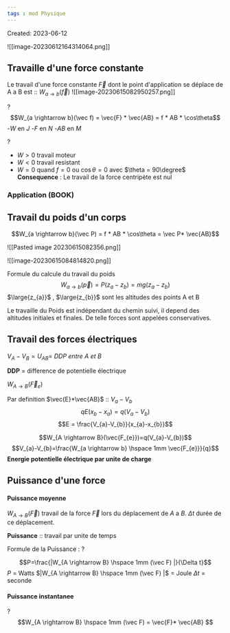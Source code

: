 ```yaml
---
tags : mod Physique
---
```

Created: 2023-06-12

![[image-20230612164314064.png]]

## Travaille d'une force constante
Le travail d'une force constante $\vec F$ dont le point d'application se déplace de A a B est :: $W_{a \rightarrow b}(\vec f)$ 
![[image-20230615082950257.png]]


?
$$W_{a \rightarrow b}(\vec f) = \vec{F} * \vec{AB} = f * AB * \cos\theta$$
-$W$ en $J$ 
-$F$ en $N$ 
-$AB$ en $M$ 

?
- $W > 0$  travail moteur
- $W < 0$ travail resistant 
- $W = 0$ quand $f = 0$ ou $\cos\theta = 0$ avec $\theta = 90\degree$  
**Consequence** : Le travail de la force centripète est nul
<!--SR:!2023-09-08,1,230-->

### Application  (BOOK)

## Travail du poids d'un corps


$$W_{a \rightarrow b}(\vec P) = f * AB * \cos\theta = \vec P* \vec{AB}$$

![[Pasted image 20230615082356.png]]

![[image-20230615084814820.png]]

Formule du calcule du travail du poids
$$W_{a \rightarrow b}(\vec p) = P(z_{a}-z_{b})= mg(z_{a}-z_{b})$$
$\large{z_{a}}$ , $\large{z_{b}}$ sont les altitudes des points A et B

Le travaille du Poids est indépendant du chemin suivi, il depend des altitudes initiales et finales. De telle forces sont appelées conservatives. 

## Travail des forces électriques

$V_{A}-V_{B} = U_{AB} =$ *DDP entre A et B*

**DDP** = difference de potentielle électrique

$W_{A \rightarrow B}(\vec F_{e})$

Par definition $\vec{E}*\vec{AB}$ :: $V_{a}-V_{b}$
$$qE(x_{b}-x_{a}) = q(V_{a}-V_{b})$$
$$E = \frac{V_{a}-V_{b}}{x_{a}-x_{b}}$$

$$W_{A \rightarrow B}(\vec{F_{e}})=q(V_{a}-V_{b})$$ $$V_{a}-V_{b}=\frac{W_{a \rightarrow b} \hspace 1mm \vec{F_{e}}}{q}$$
**Energie potentielle électrique par unite de charge**

## Puissance d'une force

#### Puissance moyenne

$W_{A \rightarrow B}(\vec F)$  travail de la force $\vec{F}$ lors du déplacement de $A$ a $B$.
$\Delta t$ durée de ce déplacement.

**Puissance** :: travail par unite de temps
<!--SR:!2023-09-09,2,244-->
Formule de la Puissance :
?
<!--SR:!2023-09-08,1,230-->

$$P=\frac{|W_{A \rightarrow B} \hspace 1mm (\vec F) |}{\Delta t}$$
$P$ = Watts
$|W_{A \rightarrow B} \hspace 1mm (\vec F) |$ = Joule
$\Delta t$ = seconde

#### Puissance instantanee
?
$$W_{A \rightarrow B} \hspace 1mm (\vec F) = \vec{F}* \vec{AB} $$
<!--SR:!2023-09-08,1,230-->